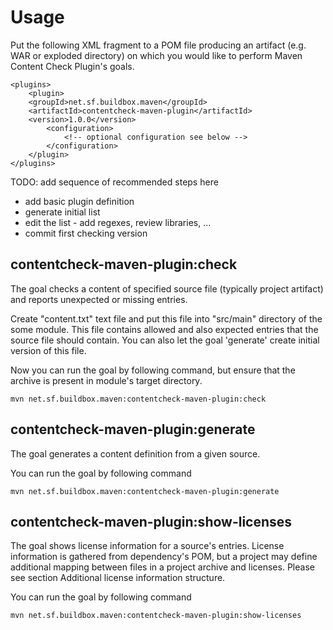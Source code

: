 # Usage

Put the following XML fragment to a POM file producing an artifact (e.g. WAR or exploded directory) on which you would like to perform Maven Content Check Plugin's goals.

    <plugins>
        <plugin>
        <groupId>net.sf.buildbox.maven</groupId>
        <artifactId>contentcheck-maven-plugin</artifactId>
        <version>1.0.0</version>
            <configuration>
                <!-- optional configuration see below -->
            </configuration>
        </plugin>
    </plugins>


TODO: add sequence of recommended steps here

* add basic plugin definition
* generate initial list
* edit the list - add regexes, review libraries, ...
* commit first checking version

## contentcheck-maven-plugin:check

The goal checks a content of specified source file (typically project artifact) and reports unexpected or missing entries.

Create "content.txt" text file and put this file into "src/main" directory of the some module. This file contains allowed and also expected entries that the source file should contain. You can also let the goal 'generate' create initial version of this file.

Now you can run the goal by following command, but  ensure that the archive is present in module's target directory.

``mvn net.sf.buildbox.maven:contentcheck-maven-plugin:check``


## contentcheck-maven-plugin:generate

The goal generates a content definition from a given source.

You can run the goal by following command

``mvn net.sf.buildbox.maven:contentcheck-maven-plugin:generate``

## contentcheck-maven-plugin:show-licenses

The goal shows license information for a source's entries. License information is gathered from dependency's POM, but a project may define additional mapping between files in a project archive and licenses. Please see section Additional license information structure.

You can run the goal by following command

``mvn net.sf.buildbox.maven:contentcheck-maven-plugin:show-licenses``

